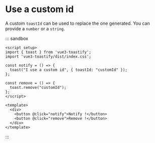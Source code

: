 # Use a custom id

A custom `toastId` can be used to replace the one generated. You can provide a `number` or a `string`.


::: sandbox
```vue App.vue
<script setup>
import { toast } from 'vue3-toastify';
import 'vue3-toastify/dist/index.css';

const notify = () => {
  toast("I use a custom id", { toastId: "customId" });
};

const remove = () => {
  toast.remove("customId");
};
</script>

<template>
  <div>
    <button @click="notify">Notify !</button>
    <button @click="remove">Remove !</button>
  </div>
</template>
```
:::
